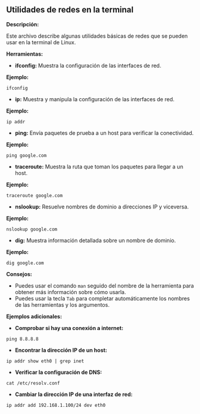 ## Utilidades de redes en la terminal

**Descripción:**

Este archivo describe algunas utilidades básicas de redes que se pueden usar en la terminal de Linux.

**Herramientas:**

* **ifconfig:** Muestra la configuración de las interfaces de red.

**Ejemplo:**

```
ifconfig
```

* **ip:** Muestra y manipula la configuración de las interfaces de red.

**Ejemplo:**

```
ip addr
```

* **ping:** Envía paquetes de prueba a un host para verificar la conectividad.

**Ejemplo:**

```
ping google.com
```

* **traceroute:** Muestra la ruta que toman los paquetes para llegar a un host.

**Ejemplo:**

```
traceroute google.com
```

* **nslookup:** Resuelve nombres de dominio a direcciones IP y viceversa.

**Ejemplo:**

```
nslookup google.com
```

* **dig:** Muestra información detallada sobre un nombre de dominio.

**Ejemplo:**

```
dig google.com
```

**Consejos:**

* Puedes usar el comando `man` seguido del nombre de la herramienta para obtener más información sobre cómo usarla.
* Puedes usar la tecla `Tab` para completar automáticamente los nombres de las herramientas y los argumentos.

**Ejemplos adicionales:**

* **Comprobar si hay una conexión a internet:**

```
ping 8.8.8.8
```

* **Encontrar la dirección IP de un host:**

```
ip addr show eth0 | grep inet
```

* **Verificar la configuración de DNS:**

```
cat /etc/resolv.conf
```

* **Cambiar la dirección IP de una interfaz de red:**

```
ip addr add 192.168.1.100/24 dev eth0
```

